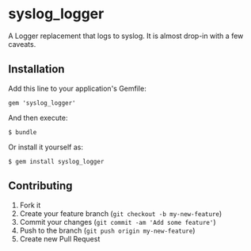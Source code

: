 # syslog_logger
A Logger replacement that logs to syslog.  It is almost drop-in with a few caveats.

## Installation

Add this line to your application's Gemfile:

    gem 'syslog_logger'

And then execute:

    $ bundle

Or install it yourself as:

    $ gem install syslog_logger

## Contributing

1. Fork it
2. Create your feature branch (`git checkout -b my-new-feature`)
3. Commit your changes (`git commit -am 'Add some feature'`)
4. Push to the branch (`git push origin my-new-feature`)
5. Create new Pull Request
